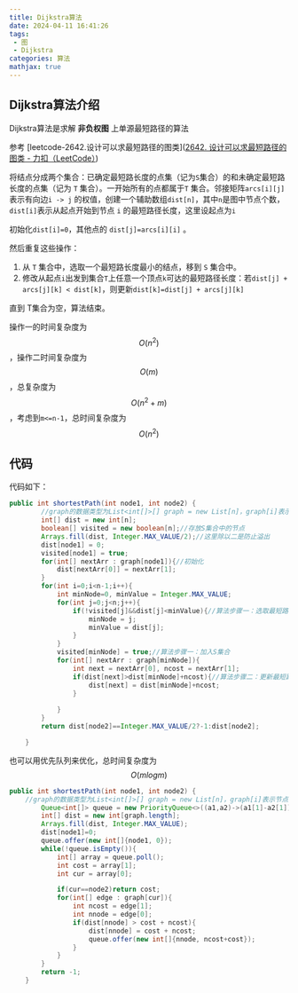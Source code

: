 ```yaml
---
title: Dijkstra算法
date: 2024-04-11 16:41:26
tags:
 - 图
 - Dijkstra
categories: 算法
mathjax: true
---
```


## Dijkstra算法介绍

Dijkstra算法是求解 **非负权图** 上单源最短路径的算法

 参考 [leetcode-2642.设计可以求最短路径的图类]([2642. 设计可以求最短路径的图类 - 力扣（LeetCode）](https://leetcode.cn/problems/design-graph-with-shortest-path-calculator/submissions/522530035/))

将结点分成两个集合：已确定最短路长度的点集（记为`S`集合）的和未确定最短路长度的点集（记为 `T` 集合）。一开始所有的点都属于`T` 集合。邻接矩阵`arcs[i][j]`表示有向边`i -> j` 的权值，创建一个辅助数组`dist[n]`，其中`n`是图中节点个数，`dist[i]`表示从起点开始到节点 `i` 的最短路径长度，这里设起点为`i`

初始化`dist[i]=0`，其他点的 `dist[j]=arcs[i][i]` 。

然后重复这些操作：

1. 从 `T` 集合中，选取一个最短路长度最小的结点，移到 `S` 集合中。
2. 修改从起点`i`出发到集合`T`上任意一个顶点`k`可达的最短路径长度：若`dist[j] + arcs[j][k] < dist[k]`，则更新`dist[k]=dist[j] + arcs[j][k]`

直到 T集合为空，算法结束。

操作一的时间复杂度为$$O(n^2)$$，操作二时间复杂度为$$O(m)$$，总复杂度为$$O(n^2+m)$$，考虑到`m<=n-1`，总时间复杂度为$$O(n^2)$$

## 代码

代码如下：

```java
public int shortestPath(int node1, int node2) {
        //graph的数据类型为List<int[]>[] graph = new List[n]，graph[i]表示节点以i为有向边起点的所有边和权重，graph[i]中int[]数组的第一个元素表示有向边的终点，第二个元素表示有向边的权重
        int[] dist = new int[n];
        boolean[] visited = new boolean[n];//存放S集合中的节点
        Arrays.fill(dist, Integer.MAX_VALUE/2);//这里除以二是防止溢出
        dist[node1] = 0;
        visited[node1] = true;
        for(int[] nextArr : graph[node1]){//初始化
            dist[nextArr[0]] = nextArr[1];
        }
        for(int i=0;i<n-1;i++){
            int minNode=0, minValue = Integer.MAX_VALUE;
            for(int j=0;j<n;j++){
                if(!visited[j]&&dist[j]<minValue){//算法步骤一：选取最短路径节点
                    minNode = j;
                    minValue = dist[j];
                }
            }
            visited[minNode] = true;//算法步骤一：加入S集合
            for(int[] nextArr : graph[minNode]){
                int next = nextArr[0], ncost = nextArr[1];
                if(dist[next]>dist[minNode]+ncost){//算法步骤二：更新最短路径
                    dist[next] = dist[minNode]+ncost;
                }
                
            }
        }
        return dist[node2]==Integer.MAX_VALUE/2?-1:dist[node2];

    }
```



也可以用优先队列来优化，总时间复杂度为$$O(mlogm)$$

```java
public int shortestPath(int node1, int node2) {
    //graph的数据类型为List<int[]>[] graph = new List[n]，graph[i]表示节点以i为有向边起点的所有边和权重，graph[i]中int[]数组的第一个元素表示有向边的终点，第二个元素表示有向边的权重
        Queue<int[]> queue = new PriorityQueue<>((a1,a2)->(a1[1]-a2[1]));
        int[] dist = new int[graph.length];
        Arrays.fill(dist, Integer.MAX_VALUE);
        dist[node1]=0;
        queue.offer(new int[]{node1, 0});
        while(!queue.isEmpty()){
            int[] array = queue.poll();
            int cost = array[1];
            int cur = array[0];

            if(cur==node2)return cost;
            for(int[] edge : graph[cur]){
                int ncost = edge[1];
                int nnode = edge[0];
                if(dist[nnode] > cost + ncost){
                    dist[nnode] = cost + ncost;
                    queue.offer(new int[]{nnode, ncost+cost});
                }
            }
        }
        return -1;
    }
```

